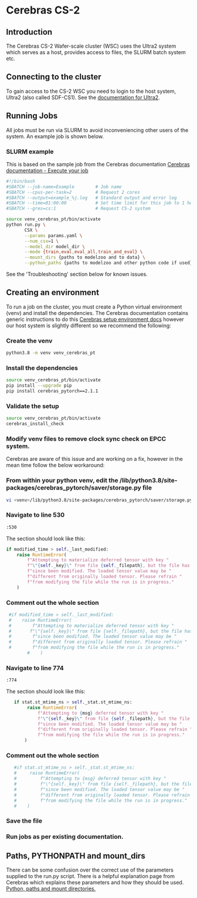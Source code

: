 # Cerebras CS-2

## Introduction

The Cerebras CS-2 Wafer-scale cluster (WSC) uses the Ultra2 system which serves as a host, provides access to files, the SLURM batch system etc.

## Connecting to the cluster

To gain access to the CS-2 WSC you need to login to the host system, Ultra2 (also called SDF-CS1). See the [documentation for Ultra2](../ultra2/run.md#login).

## Running Jobs

All jobs must be run via SLURM to avoid inconveniencing other users of the system. An example job is shown below.

### SLURM example

This is based on the sample job from the Cerebras documentation [Cerebras documentation - Execute your job](https://docs.cerebras.net/en/latest/wsc/getting-started/cs-appliance.html#execute-your-job)

```bash
#!/bin/bash
#SBATCH --job-name=Example        # Job name
#SBATCH --cpus-per-task=2         # Request 2 cores
#SBATCH --output=example_%j.log   # Standard output and error log
#SBATCH --time=01:00:00           # Set time limit for this job to 1 hour
#SBATCH --gres=cs:1               # Request CS-2 system

source venv_cerebras_pt/bin/activate
python run.py \
       CSX \
       --params params.yaml \
       --num_csx=1 \
       --model_dir model_dir \
       --mode {train,eval,eval_all,train_and_eval} \
       --mount_dirs {paths to modelzoo and to data} \
       --python_paths {paths to modelzoo and other python code if used}
```

See the 'Troubleshooting' section below for known issues.

## Creating an environment

To run a job on the cluster, you must create a Python virtual environment (venv) and install the dependencies. The Cerebras documentation contains generic instructions to do this [Cerebras setup environment docs](https://docs.cerebras.net/en/latest/wsc/getting-started/setup-environment.html) however our host system is slightly different so we recommend the following:

### Create the venv

```bash
python3.8 -m venv venv_cerebras_pt
```

### Install the dependencies

```bash
source venv_cerebras_pt/bin/activate
pip install --upgrade pip
pip install cerebras_pytorch==2.1.1
```

### Validate the setup

```bash
source venv_cerebras_pt/bin/activate
cerebras_install_check
```

### Modify venv files to remove clock sync check on EPCC system.

Cerebras are aware of this issue and are working on a fix, however in the mean time follow the below workaround:

### From within your python venv, edit the <venv>/lib/python3.8/site-packages/cerebras_pytorch/saver/storage.py file

```bash
vi <venv>/lib/python3.8/site-packages/cerebras_pytorch/saver/storage.py
```

### Navigate to line 530

```bash
:530
```

The section should look like this:

```python
if modified_time > self._last_modified:
    raise RuntimeError(
        f"Attempting to materialize deferred tensor with key "
        f"\"{self._key}\" from file {self._filepath}, but the file has "
        f"since been modified. The loaded tensor value may be "
        f"different from originally loaded tensor. Please refrain "
        f"from modifying the file while the run is in progress."
    )
```

### Comment out the whole section

```python
 #if modified_time > self._last_modified:
 #    raise RuntimeError(
 #        f"Attempting to materialize deferred tensor with key "
 #       f"\"{self._key}\" from file {self._filepath}, but the file has "
 #        f"since been modified. The loaded tensor value may be "
 #        f"different from originally loaded tensor. Please refrain "
 #        f"from modifying the file while the run is in progress."
        #    )
```

### Navigate to line 774

```bash
:774
```

The section should look like this:

```python
   if stat.st_mtime_ns > self._stat.st_mtime_ns:
        raise RuntimeError(
            f"Attempting to {msg} deferred tensor with key "
            f"\"{self._key}\" from file {self._filepath}, but the file has "
            f"since been modified. The loaded tensor value may be "
            f"different from originally loaded tensor. Please refrain "
            f"from modifying the file while the run is in progress."
       )
```

### Comment out the whole section

```python
   #if stat.st_mtime_ns > self._stat.st_mtime_ns:
   #     raise RuntimeError(
   #         f"Attempting to {msg} deferred tensor with key "
   #         f"\"{self._key}\" from file {self._filepath}, but the file has "
   #         f"since been modified. The loaded tensor value may be "
   #         f"different from originally loaded tensor. Please refrain "
   #         f"from modifying the file while the run is in progress."
   #    )
```

### Save the file

### Run jobs as per existing documentation.

## Paths, PYTHONPATH and mount_dirs

There can be some confusion over the correct use of the parameters supplied to the run.py script. There is a helpful explanation page from Cerebras which explains these parameters and how they should be used. [Python, paths and mount directories.](https://docs.cerebras.net/en/latest/wsc/getting-started/mount_dir.html?highlight=mount#python-paths-and-mount-directories)
